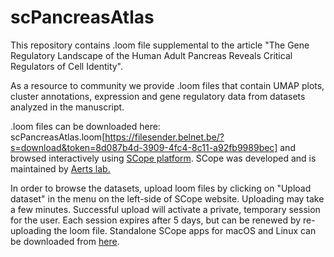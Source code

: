 # scPancreasAtlas

This repository contains .loom file supplemental to the article "The Gene Regulatory Landscape of the Human Adult Pancreas Reveals Critical Regulators of Cell Identity".

As a resource to community we provide .loom files that contain UMAP plots, cluster annotations, expression and gene regulatory data from datasets analyzed in the manuscript.

.loom files can be downloaded here: scPancreasAtlas.loom[https://filesender.belnet.be/?s=download&token=8d087b4d-3909-4fc4-8c11-a92fb9989bec] and browsed interactively using [SCope platform](https://scope.aertslab.org). SCope was developed and is maintained by [Aerts lab.](https://www.aertslab.org/)

In order to browse the datasets, upload loom files by clicking on "Upload dataset" in the menu on the left-side of SCope website. Uploading may take a few minutes. Successful upload will activate a private, temporary session for the user. Each session expires after 5 days, but can be renewed by re-uploading the loom file. 
Standalone SCope apps for macOS and Linux can be downloaded from [here](https://github.com/aertslab/SCope/releases).
